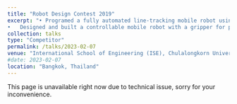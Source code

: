 ```yaml
---
title: "Robot Design Contest 2019"
excerpt: "•	Programed a fully automated line-tracking mobile robot using a PID controller. <br/>
•	Designed and built a controllable mobile robot with a gripper for performing pick and place tasks."
collection: talks
type: "Competitor"
permalink: /talks/2023-02-07
venue: "International School of Engineering (ISE), Chulalongkorn University"
#date: 2023-02-07
location: "Bangkok, Thailand"
---
```

This page is unavailable right now due to technical issue, sorry for your inconvenience.